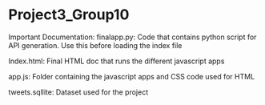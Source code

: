 # Project3_Group10

Important Documentation:
finalapp.py: Code that contains python script for API generation. Use this before loading the index file

Index.html: Final HTML doc that runs the different javascript apps

app.js: Folder containing the javascript apps and CSS code used for HTML

tweets.sqllite: Dataset used for the project 

